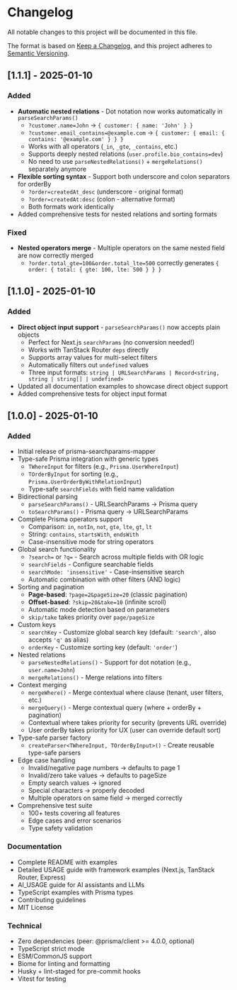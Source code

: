 # Changelog

All notable changes to this project will be documented in this file.

The format is based on [Keep a Changelog](https://keepachangelog.com/en/1.0.0/),
and this project adheres to [Semantic Versioning](https://semver.org/spec/v2.0.0.html).

## [1.1.1] - 2025-01-10

### Added
- **Automatic nested relations** - Dot notation now works automatically in `parseSearchParams()`
  - `?customer.name=John` → `{ customer: { name: 'John' } }`
  - `?customer.email_contains=@example.com` → `{ customer: { email: { contains: '@example.com' } } }`
  - Works with all operators (`_in`, `_gte`, `_contains`, etc.)
  - Supports deeply nested relations (`user.profile.bio_contains=dev`)
  - No need to use `parseNestedRelations()` + `mergeRelations()` separately anymore
- **Flexible sorting syntax** - Support both underscore and colon separators for orderBy
  - `?order=createdAt_desc` (underscore - original format)
  - `?order=createdAt:desc` (colon - alternative format)
  - Both formats work identically
- Added comprehensive tests for nested relations and sorting formats

### Fixed
- **Nested operators merge** - Multiple operators on the same nested field are now correctly merged
  - `?order.total_gte=100&order.total_lte=500` correctly generates `{ order: { total: { gte: 100, lte: 500 } } }`

## [1.1.0] - 2025-01-10

### Added
- **Direct object input support** - `parseSearchParams()` now accepts plain objects
  - Perfect for Next.js `searchParams` (no conversion needed!)
  - Works with TanStack Router `deps` directly
  - Supports array values for multi-select filters
  - Automatically filters out `undefined` values
  - Three input formats: `string | URLSearchParams | Record<string, string | string[] | undefined>`
- Updated all documentation examples to showcase direct object support
- Added comprehensive tests for object input format

## [1.0.0] - 2025-01-10

### Added
- Initial release of prisma-searchparams-mapper
- Type-safe Prisma integration with generic types
  - `TWhereInput` for filters (e.g., `Prisma.UserWhereInput`)
  - `TOrderByInput` for sorting (e.g., `Prisma.UserOrderByWithRelationInput`)
  - Type-safe `searchFields` with field name validation
- Bidirectional parsing
  - `parseSearchParams()` - URLSearchParams → Prisma query
  - `toSearchParams()` - Prisma query → URLSearchParams
- Complete Prisma operators support
  - Comparison: `in`, `notIn`, `not`, `gte`, `lte`, `gt`, `lt`
  - String: `contains`, `startsWith`, `endsWith`
  - Case-insensitive mode for string operators
- Global search functionality
  - `?search=` or `?q=` - Search across multiple fields with OR logic
  - `searchFields` - Configure searchable fields
  - `searchMode: 'insensitive'` - Case-insensitive search
  - Automatic combination with other filters (AND logic)
- Sorting and pagination
  - **Page-based**: `?page=2&pageSize=20` (classic pagination)
  - **Offset-based**: `?skip=20&take=10` (infinite scroll)
  - Automatic mode detection based on parameters
  - `skip/take` takes priority over `page/pageSize`
- Custom keys
  - `searchKey` - Customize global search key (default: `'search'`, also accepts `'q'` as alias)
  - `orderKey` - Customize sorting key (default: `'order'`)
- Nested relations
  - `parseNestedRelations()` - Support for dot notation (e.g., `user.name=John`)
  - `mergeRelations()` - Merge relations into filters
- Context merging
  - `mergeWhere()` - Merge contextual where clause (tenant, user filters, etc.)
  - `mergeQuery()` - Merge contextual query (where + orderBy + pagination)
  - Contextual where takes priority for security (prevents URL override)
  - User orderBy takes priority for UX (user can override default sort)
- Type-safe parser factory
  - `createParser<TWhereInput, TOrderByInput>()` - Create reusable type-safe parsers
- Edge case handling
  - Invalid/negative page numbers → defaults to page 1
  - Invalid/zero take values → defaults to pageSize
  - Empty search values → ignored
  - Special characters → properly decoded
  - Multiple operators on same field → merged correctly
- Comprehensive test suite
  - 100+ tests covering all features
  - Edge cases and error scenarios
  - Type safety validation

### Documentation
- Complete README with examples
- Detailed USAGE guide with framework examples (Next.js, TanStack Router, Express)
- AI_USAGE guide for AI assistants and LLMs
- TypeScript examples with Prisma types
- Contributing guidelines
- MIT License

### Technical
- Zero dependencies (peer: @prisma/client >= 4.0.0, optional)
- TypeScript strict mode
- ESM/CommonJS support
- Biome for linting and formatting
- Husky + lint-staged for pre-commit hooks
- Vitest for testing


